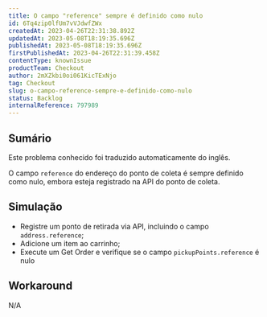 ```yaml
---
title: O campo "reference" sempre é definido como nulo
id: 6Tq4zip0lfUm7vVJdwfZWx
createdAt: 2023-04-26T22:31:38.892Z
updatedAt: 2023-05-08T18:19:35.696Z
publishedAt: 2023-05-08T18:19:35.696Z
firstPublishedAt: 2023-04-26T22:31:39.458Z
contentType: knownIssue
productTeam: Checkout
author: 2mXZkbi0oi061KicTExNjo
tag: Checkout
slug: o-campo-reference-sempre-e-definido-como-nulo
status: Backlog
internalReference: 797989
---
```


## Sumário

<div class="alert alert-info">
  <p>Este problema conhecido foi traduzido automaticamente do inglês.</p>
</div>


O campo `reference` do endereço do ponto de coleta é sempre definido como nulo, embora esteja registrado na API do ponto de coleta.

## Simulação



- Registre um ponto de retirada via API, incluindo o campo `address.reference`;
- Adicione um item ao carrinho;
- Execute um Get Order e verifique se o campo `pickupPoints.reference` é nulo

## Workaround


N/A




